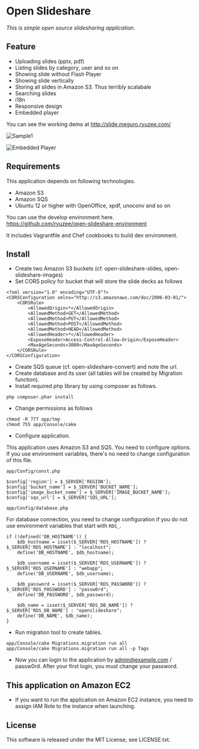 # Open Slideshare

*This is simple open source slidesharing application.*

## Feature

- Uploading slides (pptx, pdf)
- Listing slides by category, user and so on
- Showing slide without Flash Player
- Showing slide vertically
- Storing all slides in Amazon S3. Thus terribly scalabale
- Searching slides
- i18n
- Responsive design
- Embedded player

You can see the working demo at http://slide.meguro.ryuzee.com/

![Sample1](http://www.ryuzee.com/images/work/OpenSlideshare01_small.png)

![Embedded Player](http://www.ryuzee.com/images/work/embedded_player.png)

## Requirements

This application depends on following technologies.

- Amazon S3
- Amazon SQS
- Ubuntu 12 or higher with OpenOffice, xpdf, unoconv and so on

You can use the develop environment here. https://github.com/ryuzee/open-slideshare-environment

It includes Vagrantfile and Chef cookbooks to build dev environment.

## Install

- Create two Amazon S3 buckets (cf. open-slideshare-slides, open-slideshare-images)
- Set CORS policy for bucket that will store the slide decks as follows

```
<?xml version="1.0" encoding="UTF-8"?>
<CORSConfiguration xmlns="http://s3.amazonaws.com/doc/2006-03-01/">
    <CORSRule>
        <AllowedOrigin>*</AllowedOrigin>
        <AllowedMethod>GET</AllowedMethod>
        <AllowedMethod>PUT</AllowedMethod>
        <AllowedMethod>POST</AllowedMethod>
        <AllowedMethod>HEAD</AllowedMethod>
        <AllowedHeader>*</AllowedHeader>
        <ExposeHeader>Access-Control-Allow-Origin</ExposeHeader>
        <MaxAgeSeconds>3000</MaxAgeSeconds>
    </CORSRule>
</CORSConfiguration>
```

- Create SQS queue (cf. open-slideshare-convert) and note the url.
- Create database and its user (all tables will be created by Migration function).
- Install required php library by using composer as follows.

```
php composer.phar install
```

- Change permissions as follows

```
chmod -R 777 app/tmp
chmod 755 app/Console/cake
```

- Configure application.

This application uses Amazon S3 and SQS. You need to configure options. If you use environment variables, there's no need to change configuration of this file.

`app/Config/const.php`

```
$config['region'] = $_SERVER['REGION'];
$config['bucket_name'] = $_SERVER['BUCKET_NAME'];
$config['image_bucket_name'] = $_SERVER['IMAGE_BUCKET_NAME'];
$config['sqs_url'] = $_SERVER['SQS_URL'];
```

`app/Config/database.php`

For database connection, you need to change configuration if you do not use environment variables that start with `RDS_`.

```
if (!defined('DB_HOSTNAME')) {
    $db_hostname = isset($_SERVER['RDS_HOSTNAME']) ? $_SERVER['RDS_HOSTNAME'] : "localhost";
    define('DB_HOSTNAME', $db_hostname);

    $db_username = isset($_SERVER['RDS_USERNAME']) ? $_SERVER['RDS_USERNAME'] : "webapp";
    define('DB_USERNAME', $db_username);

    $db_password = isset($_SERVER['RDS_PASSWORD']) ? $_SERVER['RDS_PASSWORD'] : "passw0rd";
    define('DB_PASSWORD', $db_password);

    $db_name = isset($_SERVER['RDS_DB_NAME']) ? $_SERVER['RDS_DB_NAME'] : "openslideshare";
    define('DB_NAME', $db_name);
}
```

- Run migration tool to create tables.

```
app/Console/cake Migrations.migration run all
app/Console/cake Migrations.migration run all -p Tags
```

- Now you can login to the application by admin@example.com / passw0rd. After your first login, you must change your password.

## This application on Amazon EC2

- If you want to run the application on Amazon EC2 instance, you need to assign IAM Role to the instance when launching.

## License

This software is released under the MIT License, see LICENSE.txt.
